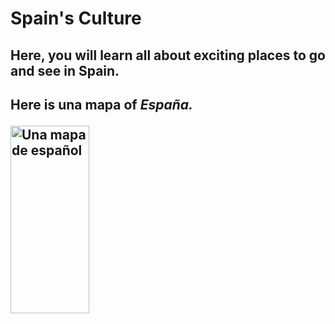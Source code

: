 <html>
<head>
<h1>Spain's Culture</h1>
 </head>
 
<h2> Here, you will learn all about exciting places to go and see in Spain. <h2>
 
 
<body> 
 
 <p> Here is <b> una mapa </b> of <i> España.</i> <p>
 
 <a href="http://www.lonelyplanet.com/maps/europe/spain/map_of_spain.jpg" title="View source">
 
   <img style="width:50%;" src="http://www.lonelyplanet.com/maps/europe/spain/map_of_spain.jpg" alt="Una mapa de español" height="300" width="300">
   
 </a>
 
 </body>
 
 
 </html>
